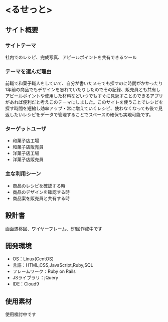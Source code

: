 # <るせっと>

## サイト概要
### サイトテーマ
社内でのレシピ、完成写真、アピールポイントを共有できるツール

### テーマを選んだ理由
前職で和菓子職人をしていて、自分が書いたメモでも探すのに時間がかかったり1年前の商品でもデザインを忘れていたりしたのでその記録、販売員とも共有しアピールポイントや使用した材料などいつでもすぐに見返すことのできるアプリがあれば便利だと考えこのテーマにしました。このサイトを使うことでレシピを探す時間を短縮し効率アップ・常に増えていくレシピ、使わなくなっても後で見返したいレシピをデータで管理することでスペースの確保も実現可能です。

### ターゲットユーザ
- 和菓子店工場
- 和菓子店販売員
- 洋菓子店工場
- 洋菓子店販売員

### 主な利用シーン
- 商品のレシピを確認する時
- 商品のデザインを確認する時
- 商品案を販売員と共有する時

## 設計書
画面遷移図、ワイヤーフレーム、ER図作成中です

## 開発環境
- OS：Linux(CentOS)
- 言語：HTML,CSS,JavaScript,Ruby,SQL
- フレームワーク：Ruby on Rails
- JSライブラリ：jQuery
- IDE：Cloud9

## 使用素材
使用検討中です
